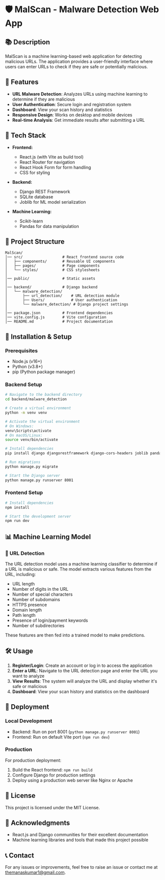 # 🛡️ MalScan - Malware Detection Web App

## 📚 Description

MalScan is a machine learning-based web application for detecting malicious URLs. The application provides a user-friendly interface where users can enter URLs to check if they are safe or potentially malicious.

## 🚀 Features

- **URL Malware Detection**: Analyzes URLs using machine learning to determine if they are malicious
- **User Authentication**: Secure login and registration system
- **Dashboard**: View your scan history and statistics
- **Responsive Design**: Works on desktop and mobile devices
- **Real-time Analysis**: Get immediate results after submitting a URL

## 🏰️ Tech Stack

- **Frontend:** 
  - React.js (with Vite as build tool)
  - React Router for navigation
  - React Hook Form for form handling
  - CSS for styling

- **Backend:** 
  - Django REST Framework
  - SQLite database
  - Joblib for ML model serialization

- **Machine Learning:** 
  - Scikit-learn
  - Pandas for data manipulation

## 💂️ Project Structure

```
MalScan/
│── src/                  # React frontend source code
│   ├── components/       # Reusable UI components
│   ├── pages/            # Page components
│   └── styles/           # CSS stylesheets
│
│── public/               # Static assets
│
│── backend/              # Django backend
│   └── malware_detection/
│       ├── url_detection/    # URL detection module
│       ├── Users/            # User authentication
│       └── malware_detection/ # Django project settings
│
│── package.json          # Frontend dependencies
│── vite.config.js        # Vite configuration
│── README.md             # Project documentation
```

## 🔧 Installation & Setup

### Prerequisites
- Node.js (v16+)
- Python (v3.8+)
- pip (Python package manager)

### Backend Setup

```bash
# Navigate to the backend directory
cd backend/malware_detection

# Create a virtual environment
python -m venv venv

# Activate the virtual environment
# On Windows:
venv\Scripts\activate
# On macOS/Linux:
source venv/bin/activate

# Install dependencies
pip install django djangorestframework django-cors-headers joblib pandas scikit-learn

# Run migrations
python manage.py migrate

# Start the Django server
python manage.py runserver 8001
```

### Frontend Setup

```bash
# Install dependencies
npm install

# Start the development server
npm run dev
```

## 📊 Machine Learning Model

### 🔗 URL Detection

The URL detection model uses a machine learning classifier to determine if a URL is malicious or safe. The model extracts various features from the URL, including:

- URL length
- Number of digits in the URL
- Number of special characters
- Number of subdomains
- HTTPS presence
- Domain length
- Path length
- Presence of login/payment keywords
- Number of subdirectories

These features are then fed into a trained model to make predictions.

## 🛠️ Usage

1. **Register/Login**: Create an account or log in to access the application
2. **Enter a URL**: Navigate to the URL detection page and enter the URL you want to analyze
3. **View Results**: The system will analyze the URL and display whether it's safe or malicious
4. **Dashboard**: View your scan history and statistics on the dashboard

## 🚀 Deployment

### Local Development
- Backend: Run on port 8001 (`python manage.py runserver 8001`)
- Frontend: Run on default Vite port (`npm run dev`)

### Production
For production deployment:
1. Build the React frontend: `npm run build`
2. Configure Django for production settings
3. Deploy using a production web server like Nginx or Apache

## 📝 License

This project is licensed under the MIT License.

## 🙌 Acknowledgments

- React.js and Django communities for their excellent documentation
- Machine learning libraries and tools that made this project possible

## 📞 Contact

For any issues or improvements, feel free to raise an issue or contact me at themanaskumar1@gmail.com.
